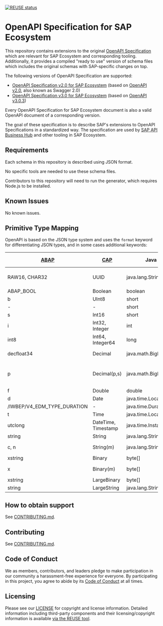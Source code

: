 [![REUSE status](https://api.reuse.software/badge/github.com/SAP/openapi-specification)](https://api.reuse.software/info/github.com/SAP/openapi-specification)

# OpenAPI Specification for SAP Ecosystem

This repository contains extensions to the original [OpenAPI Specification](https://github.com/OAI/OpenAPI-Specification) which are relevant for SAP Ecosystem and corresponding tooling. Additionally, it provides a compiled "ready to use" version of schema files which includes the original schemas with SAP-specific changes on top.

The following versions of OpenAPI Specification are supported:

- [OpenAPI Specification v2.0 for SAP Ecosystem](./sap-schemas/v2.0) (based on [OpenAPI v2.0](https://spec.openapis.org/oas/v2.0), also known as Swagger 2.0)
- [OpenAPI Specification v3.0 for SAP Ecosystem](./sap-schemas/v3.0) (based on [OpenAPI v3.0.3](https://spec.openapis.org/oas/v3.0.3))

Every OpenAPI Specification for SAP Ecosystem document is also a valid OpenAPI document of a corresponding version.

The goal of these specification is to describe SAP's extensions to OpenAPI Specifications in a standardized way. The specification are used by [SAP API Business Hub](https://api.sap.com) and other tooling in SAP Ecosystem.

## Requirements

Each schema in this repository is described using JSON format.

No specific tools are needed to use these schema files.

Contributors to this repository will need to run the generator, which requires Node.js to be installed.

## Known Issues

No known issues.

## Primitive Type Mapping

OpenAPI is based on the JSON type system and uses the `format` keyword for differentiating JSON types, and in some cases additional keywords:

| [ABAP][abap]                | [CAP][cap]          | Java                 | [OData][odata]     | [SQL][hana]                              | OpenAPI type    | [OpenAPI format][formats] | OpenAPI keywords                   | JSON example                                 |
| --------------------------- | ------------------- | -------------------- | ------------------ | ---------------------------------------- | --------------- | ------------------------- | ---------------------------------- | -------------------------------------------- |
| RAW16, CHAR32               | UUID                | java.lang.String     | Edm.Guid           | VARBINARY(16), VARCHAR(32), NVARCHAR(36) | string          | uuid                      | -                                  | `"1e4c3ce2-452b-4a0f-9ce4-985edc35b4d7"`     |
| ABAP_BOOL                   | Boolean             | boolean              | Edm.Boolean        | BOOLEAN                                  | boolean         | -                         | -                                  | `true`                                       |
| b                           | UInt8               | short                | Edm.Byte           | TINYINT                                  | integer         | uint8                     | -                                  | `255`                                        |
| -                           | -                   | short                | Edm.SByte          | TINYINT                                  | integer         | int8                      | -                                  | `-128`                                       |
| s                           | Int16               | short                | Edm.Int16          | SMALLINT                                 | integer         | int16                     | -                                  | `32767`                                      |
| i                           | Int32, Integer      | int                  | Edm.Int32          | INTEGER                                  | integer         | int32                     | -                                  | `2147483647`                                 |
| int8                        | Int64, Integer64    | long                 | Edm.Int64          | BIGINT                                   | string, integer | int64                     | -                                  | `"9223372036854775807"`                      |
| decfloat34                  | Decimal             | java.math.BigDecimal | Edm.Decimal        | DECIMAL                                  | string, number  | decimal128                | -                                  | `"9.999999999999999999999999999999999e6144"` |
| p                           | Decimal(p,s)        | java.math.BigDecimal | Edm.Decimal        | DECIMAL(p,s)                             | string, number  | decimal                   | [x-sap-precision, x-sap-scale][ps] | `"12556.33"`                                 |
| f                           | Double              | double               | Edm.Double         | DOUBLE                                   | number          | double                    |                                    | `3.141592653589793`                          |
| d                           | Date                | java.time.LocalDate  | Edm.Date           | DATE                                     | string          | date                      | -                                  | `"2024-12-31"`                               |
| /IWBEP/V4_EDM_TYPE_DURATION | -                   | java.time.Duration   | Edm.Duration       | -                                        | string          | duration                  | -                                  | `"27DT7H43M40.8S"`                           |
| t                           | Time                | java.time.LocalTime  | Edm.TimeOfDay      | TIME                                     | string          | (time)                    | -                                  | `"23:59:59"`                                 |
| utclong                     | DateTime, Timestamp | java.time.Instant    | Edm.DateTimeOffset | TIMESTAMP                                | string          | date-time                 | -                                  | `"1969-07-20T20:17:00Z"`                     |
| string                      | String              | java.lang.String     | Edm.String         | NVARCHAR                                 | string          | -                         | -                                  | `"Hello\nWorld"`                             |
| c, n                        | String(m)           | java.lang.String     | Edm.String         | NVARCHAR(m)                              | string          | -                         | maxLength: m                       | `"Hôtel de Ville"`                           |
| xstring                     | Binary              | byte[]               | Edm.Binary         | VARBINARY                                | string          | base64url                 | -                                  | `"T0RhdGE"`                                  |
| x                           | Binary(m)           | byte[]               | Edm.Binary         | VARBINARY(m)                             | string          | base64url                 | maxLength: m                       | `"T3BlbkFQSQ=="`                             |
| xstring                     | LargeBinary         | byte[]               | Edm.Binary         | BLOB                                     | string          | base64url                 | -                                  | `"R3JhcGhRTA=="`                             |
| string                      | LargeString         | java.lang.String     | Edm.String         | NCLOB                                    | string          | -                         | -                                  | `"Once upon a time..."`                      |

[abap]: https://help.sap.com/doc/abapdocu_cp_index_htm/CLOUD/en-US/index.htm?file=abendata_types.htm
[cap]: https://cap.cloud.sap/docs/cds/types
[hana]: https://help.sap.com/docs/SAP_HANA_PLATFORM/4fe29514fd584807ac9f2a04f6754767/20a1569875191014b507cf392724b7eb.html
[odata]: https://docs.oasis-open.org/odata/odata-csdl-json/v4.01/odata-csdl-json-v4.01.html#sec_PrimitiveTypes
[formats]: https://spec.openapis.org/registry/format/index.html
[ps]: https://github.com/SAP/openapi-specification/tree/main/sap-schemas/v3.0#x-sap-precision

## How to obtain support

See [CONTRIBUTING.md](CONTRIBUTING.md).

## Contributing

See [CONTRIBUTING.md](CONTRIBUTING.md).

## Code of Conduct

We as members, contributors, and leaders pledge to make participation in our community a harassment-free experience for everyone. By participating in this project, you agree to abide by its [Code of Conduct](CODE_OF_CONDUCT.md) at all times.

## Licensing

Please see our [LICENSE](LICENSE) for copyright and license information. Detailed information including third-party components and their licensing/copyright information is available [via the REUSE tool](https://api.reuse.software/info/github.com/SAP/openapi-specification).
